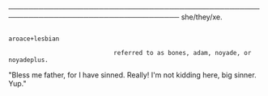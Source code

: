 ────────────────────────────────────────────────────────────────────────────────────
                                                                       she/they/xe.
                                                                  
                                                                  aroace+lesbian

                                 referred to as bones, adam, noyade, or noyadeplus.

"Bless me father, for I have sinned. Really! I'm not kidding here, big sinner. Yup."
